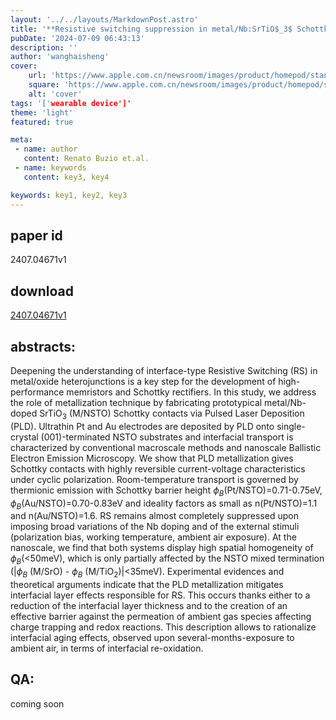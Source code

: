 ```yaml
---
layout: '../../layouts/MarkdownPost.astro'
title: '**Resistive switching suppression in metal/Nb:SrTiO$_3$ Schottky contacts prepared by room-temperature Pulsed Laser Deposition**'
pubDate: '2024-07-09 06:43:13'
description: ''
author: 'wanghaisheng'
cover:
    url: 'https://www.apple.com.cn/newsroom/images/product/homepod/standard/Apple-HomePod-hero-230118_big.jpg.large_2x.jpg'
    square: 'https://www.apple.com.cn/newsroom/images/product/homepod/standard/Apple-HomePod-hero-230118_big.jpg.large_2x.jpg'
    alt: 'cover'
tags: '['wearable device']' 
theme: 'light'
featured: true

meta:
 - name: author
   content: Renato Buzio et.al.
 - name: keywords
   content: key3, key4

keywords: key1, key2, key3
---
```


## paper id
2407.04671v1
## download
[2407.04671v1](http://arxiv.org/abs/2407.04671v1)
## abstracts:
Deepening the understanding of interface-type Resistive Switching (RS) in metal/oxide heterojunctions is a key step for the development of high-performance memristors and Schottky rectifiers. In this study, we address the role of metallization technique by fabricating prototypical metal/Nb-doped SrTiO$_3$ (M/NSTO) Schottky contacts via Pulsed Laser Deposition (PLD). Ultrathin Pt and Au electrodes are deposited by PLD onto single-crystal (001)-terminated NSTO substrates and interfacial transport is characterized by conventional macroscale methods and nanoscale Ballistic Electron Emission Microscopy. We show that PLD metallization gives Schottky contacts with highly reversible current-voltage characteristics under cyclic polarization. Room-temperature transport is governed by thermionic emission with Schottky barrier height $\phi_B$(Pt/NSTO)=0.71-0.75eV, $\phi_B$(Au/NSTO)=0.70-0.83eV and ideality factors as small as n(Pt/NSTO)=1.1 and n(Au/NSTO)=1.6. RS remains almost completely suppressed upon imposing broad variations of the Nb doping and of the external stimuli (polarization bias, working temperature, ambient air exposure). At the nanoscale, we find that both systems display high spatial homogeneity of $\phi_B$(<50meV), which is only partially affected by the NSTO mixed termination (|$\phi_B$ (M/SrO) - $\phi_B$ (M/TiO$_2$)|<35meV). Experimental evidences and theoretical arguments indicate that the PLD metallization mitigates interfacial layer effects responsible for RS. This occurs thanks either to a reduction of the interfacial layer thickness and to the creation of an effective barrier against the permeation of ambient gas species affecting charge trapping and redox reactions. This description allows to rationalize interfacial aging effects, observed upon several-months-exposure to ambient air, in terms of interfacial re-oxidation.
## QA:
coming soon

